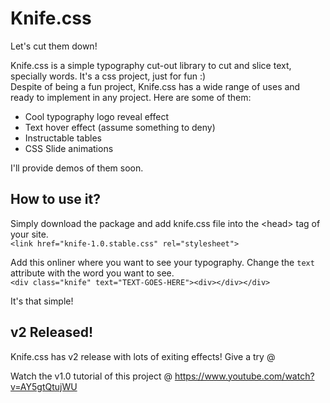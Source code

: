 # Knife.css
Let's cut them down!

Knife.css is a simple typography cut-out library to cut and slice text, specially words. It's a css project, just for fun :)<br>
Despite of being a fun project, Knife.css has a wide range of uses and ready to implement in any project. Here are some of them:

- Cool typography logo reveal effect
- Text hover effect (assume something to deny)
- Instructable tables
- CSS Slide animations

I'll provide demos of them soon.

## How to use it?
Simply download the package and add knife.css file into the &lt;head&gt; tag of your site.<BR>
```<link href="knife-1.0.stable.css" rel="stylesheet">```

Add this onliner where you want to see your typography. Change the ```text``` attribute with the word you want to see.<BR>
```<div class="knife" text="TEXT-GOES-HERE"><div></div></div>```

It's that simple!

## v2 Released!
Knife.css has v2 release with lots of exiting effects! Give a try @ 

Watch the v1.0 tutorial of this project @ https://www.youtube.com/watch?v=AY5gtQtujWU
